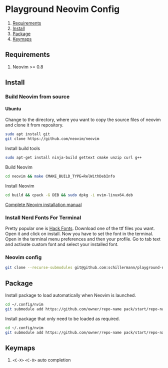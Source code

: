 # Playground Neovim Config

1. [Requirements](#requirements)
2. [Install](#install)
3. [Package](#package)
4. [Keymaps](#keymaps)

## Requirements
1. Neovim >= 0.8

## Install
### Build Neovim from source
#### Ubuntu
Change to the directory, where you want to copy the source files of neovim and clone it from repository.
```sh
sudo apt install git
git clone https://github.com/neovim/neovim
```

Install build tools
```sh
sudo apt-get install ninja-build gettext cmake unzip curl g++
```

Build Neovim
```sh
cd neovim && make CMAKE_BUILD_TYPE=RelWithDebInfo
```

Install Neovim
```sh
cd build && cpack -G DEB && sudo dpkg -i nvim-linux64.deb
```
[Complete Neovim installation manual](https://github.com/neovim/neovim/wiki/Building-Neovim)

### Install Nerd Fonts For Terminal
Pretty popular one is [Hack Fonts](https://github.com/ryanoasis/nerd-fonts/tree/master/patched-fonts/Hack).
Download one of the ttf files you want.
Open it and click on install.
Now you have to set the font in the terminal.
Open in the terminal menu preferences and then your profile.
Go to tab text and activate custom font and select your installed font.

### Neovim config
```sh
git clone --recurse-submodules git@github.com:schillermann/playground-nvim-config.git ~/.config/nvim
```

## Package
Install package to load automatically when Neovim is launched.
```sh
cd ~/.config/nvim
git submodule add https://github.com/owner/repo-name pack/start/repo-name
```
Install package that only need to be loaded as required. 
```sh
cd ~/.config/nvim
git submodule add https://github.com/owner/repo-name pack/start/repo-name
```

## Keymaps

1. `<C-X>` `<C-O>` auto completion

